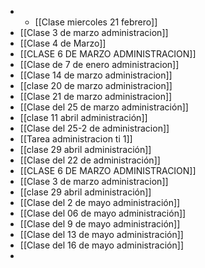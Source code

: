 - - [[Clase miercoles 21 febrero]]
- [[Clase 3 de marzo administracion]]
- [[Clase 4 de Marzo]]
- [[CLASE 6 DE MARZO ADMINISTRACION]]
- [[Clase de 7 de enero administracion]]
- [[Clase 14 de marzo administracion]]
- [[clase 20 de marzo administracion]]
- [[Clase 21 de marzo administracion]]
- [[Clase del 25 de marzo administración]]
- [[clase 11 abril administración]]
- [[Clase del 25-2 de administracion]] 
- [[Tarea administracion ti 1]]
- [[clase 29 abril administración]]
- [[Clase del 22 de administración]]
- [[CLASE 6 DE MARZO ADMINISTRACION]]
- [[Clase 3 de marzo administracion]]
- [[clase 29 abril administración]] 
- [[Clase del 2 de mayo administración]] 
- [[Clase del 06 de mayo administración]] 
- [[Clase del 9 de mayo administración]] 
- [[Clase del 13 de mayo administración]] 
- [[Clase del 16 de mayo administración]] 
- 
